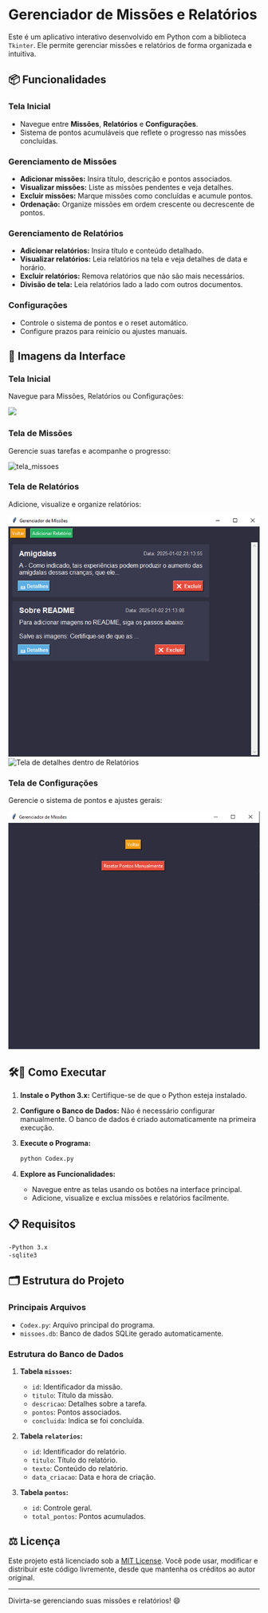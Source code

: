 # Gerenciador de Missões e Relatórios

Este é um aplicativo interativo desenvolvido em Python com a biblioteca `Tkinter`. Ele permite gerenciar missões e relatórios de forma organizada e intuitiva.

## 📦 Funcionalidades

### Tela Inicial
- Navegue entre **Missões**, **Relatórios** e **Configurações**.
- Sistema de pontos acumuláveis que reflete o progresso nas missões concluídas.

### Gerenciamento de Missões
- **Adicionar missões:** Insira título, descrição e pontos associados.
- **Visualizar missões:** Liste as missões pendentes e veja detalhes.
- **Excluir missões:** Marque missões como concluídas e acumule pontos.
- **Ordenação:** Organize missões em ordem crescente ou decrescente de pontos.

### Gerenciamento de Relatórios
- **Adicionar relatórios:** Insira título e conteúdo detalhado.
- **Visualizar relatórios:** Leia relatórios na tela e veja detalhes de data e horário.
- **Excluir relatórios:** Remova relatórios que não são mais necessários.
- **Divisão de tela:** Leia relatórios lado a lado com outros documentos.

### Configurações
- Controle o sistema de pontos e o reset automático.
- Configure prazos para reinício ou ajustes manuais.

## 📸 Imagens da Interface

### Tela Inicial
Navegue para Missões, Relatórios ou Configurações:



<div aligh = "center">
<img src = "https://github.com/codennomad/Codex-Gerenciado/issues/1#issue-2766670572" width "700px" />
</div>


### Tela de Missões
Gerencie suas tarefas e acompanhe o progresso:

![tela_missoes](https://github.com/user-attachments/assets/37003290-f665-4653-af14-3563dff62e43)


### Tela de Relatórios
Adicione, visualize e organize relatórios:

![Tela de Relatórios](/imagens/tela_relatorios.png)
![Tela de detalhes dentro de Relatórios](/imagens/detalhes.png)

### Tela de Configurações
Gerencie o sistema de pontos e ajustes gerais:

![Tela de Configurações](/imagens/tela_config.png)


## 🛠️🚀 Como Executar

1. **Instale o Python 3.x:**
   Certifique-se de que o Python esteja instalado.

2. **Configure o Banco de Dados:**
   Não é necessário configurar manualmente. O banco de dados é criado automaticamente na primeira execução.

3. **Execute o Programa:**
   ```bash
   python Codex.py
   ```

4. **Explore as Funcionalidades:**
   - Navegue entre as telas usando os botões na interface principal.
   - Adicione, visualize e exclua missões e relatórios facilmente.


## 📋 Requisitos
    -Python 3.x
    -sqlite3


## 🗂️ Estrutura do Projeto

### Principais Arquivos
- `Codex.py`: Arquivo principal do programa.
- `missoes.db`: Banco de dados SQLite gerado automaticamente.

### Estrutura do Banco de Dados
1. **Tabela `missoes`:**
   - `id`: Identificador da missão.
   - `titulo`: Título da missão.
   - `descricao`: Detalhes sobre a tarefa.
   - `pontos`: Pontos associados.
   - `concluida`: Indica se foi concluída.

2. **Tabela `relatorios`:**
   - `id`: Identificador do relatório.
   - `titulo`: Título do relatório.
   - `texto`: Conteúdo do relatório.
   - `data_criacao`: Data e hora de criação.

3. **Tabela `pontos`:**
   - `id`: Controle geral.
   - `total_pontos`: Pontos acumulados.

## ⚖️ Licença

Este projeto está licenciado sob a [MIT License](LICENSE). Você pode usar, modificar e distribuir este código livremente, desde que mantenha os créditos ao autor original.

---

Divirta-se gerenciando suas missões e relatórios! 😄

